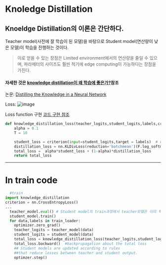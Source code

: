 #  Knoledge Distillation 
## Knoeldge Distillation의 이론은 간단하다.
Teacher model(사전에 잘 학습이 된 모델)을 바탕으로 Student model(연산량이 낮은 모델)이 학습을 진행하는 것이다.
> 이로 얻을 수 있는 장점은 Limited environment에서의 연산량을 줄일 수 있으며, 파라메터의 사이즈도 훨씬 적기에 edge computing이 가능하다는 장점을 가진다. 
#### 자세한 것은 [knowledge distillation이 왜 학습에 좋은가?](https://www.microsoft.com/en-us/research/blog/three-mysteries-in-deep-learning-ensemble-knowledge-distillation-and-self-distillation/)참조
논문: [Distilling the Knowledge in a Neural Network](https://arxiv.org/abs/1503.02531)

Loss: ![image](https://user-images.githubusercontent.com/45085563/207545304-c8b30b4f-a63e-45e4-ad1f-57fff6a984bd.png)  

Loss function 구현  [코드 구현 참조](https://re-code-cord.tistory.com/entry/Knowledge-Distillation-1)
```python
def knowledge_distillation_loss(teacher_logits,student_logits,labels,criterion = F.cross_entropy):
    alpha = 0.1
    T = 10

    student_loss = criterion(input=student_logits,target = labels)  # Calculate the loss about the Student model
    distillation_loss = nn.KLDivLoss(reduction='batchmean')(F.log_softmax(student_logits/T, dim=1), F.softmax(teacher_logits/T, dim=1)) * (T * T)
    total_loss =  alpha*student_loss + (1-alpha)*distillation_loss
    return total_loss
```

-----------
# In train code

```python
  #train
import knowledge_distillation
criterion = nn.CrossEntropyLoss()
...
  teacher_model.eval() # Student model의 train과정에서 teacher모델은 이미 학습이 완료된 상태, 학습을 진행하면 안된다. 
  student_model.train()
  for data,labels in train_loader:
    optimizer.zero_grad()
    teacher_logits = teacher_model(data)
    student_logits = student_model(data)
    total_loss = knowledge_distillation_loss(teacher_logits,student_logits,labels,criterion)
    total_loss.backward()  #backpropagation about the total loss
    ## Student models are updated according to rules 
    ##that reduce losses between teacher and student output.
    optimzer.step()
    
```
